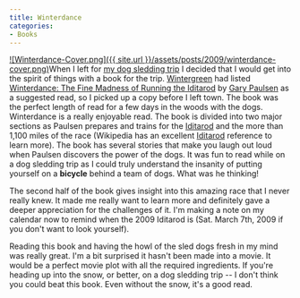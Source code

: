 ```yaml
---
title: Winterdance
categories:
- Books
---
```


[![Winterdance-Cover.png]({{ site.url }}/assets/posts/2009/winterdance-cover.png)](http://www.amazon.com/dp/0156001454/?tag=thingelstad-20)When I left for [my dog sledding trip](/thingelstad/im-going-dog-sledding-with-my-camera) I decided that I would get into the spirit of things with a book for the trip. [Wintergreen](http://www.dogsledding.com/) had listed [Winterdance: The Fine Madness of Running the Iditarod](http://www.amazon.com/dp/0156001454/?tag=thingelstad-20) by [Gary Paulsen](http://www.randomhouse.com/features/garypaulsen/) as a suggested read, so I picked up a copy before I left town. The book was the perfect length of read for a few days in the woods with the dogs.
Winterdance is a really enjoyable read. The book is divided into two major sections as Paulsen prepares and trains for the [Iditarod](http://www.iditarod.com/) and the more than 1,100 miles of the race (Wikipedia has an excellent [Iditarod](http://en.wikipedia.org/wiki/Iditarod_Trail_Sled_Dog_Race) reference to learn more). The book has several stories that make you laugh out loud when Paulsen discovers the power of the dogs. It was fun to read while on a dog sledding trip as I could truly understand the insanity of putting yourself on a **bicycle** behind a team of dogs. What was he thinking!

The second half of the book gives insight into this amazing race that I never really knew. It made me really want to learn more and definitely gave a deeper appreciation for the challenges of it. I'm making a note on my calendar now to remind when the 2009 Iditarod is (Sat. March 7th, 2009 if you don't want to look yourself).

Reading this book and having the howl of the sled dogs fresh in my mind was really great. I'm a bit surprised it hasn't been made into a movie. It would be a perfect movie plot with all the required ingredients. If you're heading up into the snow, or better, on a dog sledding trip -- I don't think you could beat this book. Even without the snow, it's a good read.

